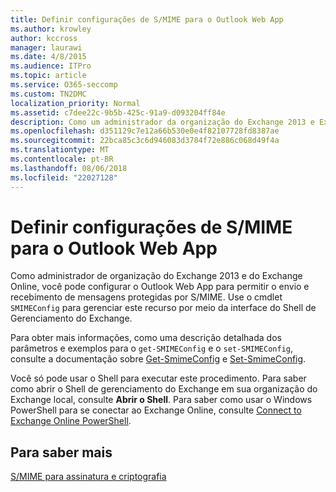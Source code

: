 ```yaml
---
title: Definir configurações de S/MIME para o Outlook Web App
ms.author: krowley
author: kccross
manager: laurawi
ms.date: 4/8/2015
ms.audience: ITPro
ms.topic: article
ms.service: O365-seccomp
ms.custom: TN2DMC
localization_priority: Normal
ms.assetid: c7dee22c-9b5b-425c-91a9-d093204ff84e
description: Como um administrador da organização do Exchange 2013 e Exchange Online, você pode configurar o Outlook Web App para permitir que o envio e recebimento de mensagens S/MIME-protegidas. Use o cmdlet SMIMEConfig para gerenciar esse recurso por meio da interface do Shell de gerenciamento do Exchange.
ms.openlocfilehash: d351129c7e12a66b530e0e4f82107728fd8387ae
ms.sourcegitcommit: 22bca85c3c6d946083d3784f72e886c068d49f4a
ms.translationtype: MT
ms.contentlocale: pt-BR
ms.lasthandoff: 08/06/2018
ms.locfileid: "22027128"
---
```

# <a name="configure-smime-settings-for-outlook-web-app"></a>Definir configurações de S/MIME para o Outlook Web App

Como administrador de organização do Exchange 2013 e do Exchange Online, você pode configurar o Outlook Web App para permitir o envio e recebimento de mensagens protegidas por S/MIME. Use o cmdlet  `SMIMEConfig` para gerenciar este recurso por meio da interface do Shell de Gerenciamento do Exchange. 
  
Para obter mais informações, como uma descrição detalhada dos parâmetros e exemplos para o  `get-SMIMEConfig` e o  `set-SMIMEConfig`, consulte a documentação sobre [Get-SmimeConfig](http://technet.microsoft.com/library/4b29fa89-0840-4fe9-8885-019fcef2e02b.aspx) e [Set-SmimeConfig](http://technet.microsoft.com/library/de357ce0-8143-4c36-8032-026292fc63f0.aspx). 
  
Você só pode usar o Shell para executar este procedimento. Para saber como abrir o Shell de gerenciamento do Exchange em sua organização do Exchange local, consulte **Abrir o Shell**. Para saber como usar o Windows PowerShell para se conectar ao Exchange Online, consulte [Connect to Exchange Online PowerShell](https://go.microsoft.com/fwlink/p/?linkid=396554).
  
## <a name="for-more-information"></a>Para saber mais

[S/MIME para assinatura e criptografia](s-mime-for-message-signing-and-encryption.md)
  

